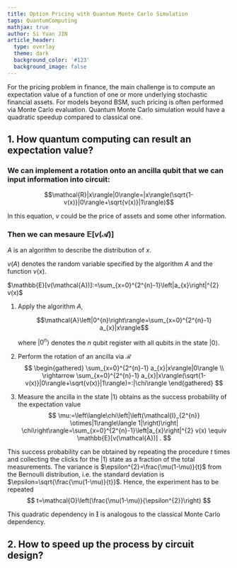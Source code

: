 ```yaml
---
title: Option Pricing with Quantum Monte Carlo Simulation
tags: QuantumComputing
mathjax: true
author: Si Yuan JIN
article_header:
  type: overlay
  theme: dark
  background_color: '#123'
  background_image: false
---
```

For the pricing problem in finance, the main challenge is to compute an expectation value of a function of one or more underlying stochastic financial assets. For models beyond BSM, such pricing is often performed via Monte Carlo evaluation. Quantum Monte Carlo simulation would have a quadratic speedup compared to classical one.

## 1. How quantum computing can result an expectation value?

### We can implement a rotation onto an ancilla qubit that we can input information into circuit:

$$\mathcal{R}|x\rangle|0\rangle=|x\rangle(\sqrt{1-v(x)}|0\rangle+\sqrt{v(x)}|1\rangle)$$

In this equation, $v$ could be the price of assets and some other information.

### Then we can mesaure $\mathbb{E}[v(\mathcal{A})]$
$A$ is an algorithm to describe the distribution of $x$.

$v(A)$ denotes the random variable specified by the algorithm $A$ and the function $v(x)$.

$\mathbb{E}[v(\mathcal{A})]:=\sum_{x=0}^{2^{n}-1}\left|a_{x}\right|^{2} v(x)$


1. Apply the algorithm $A$, 
   
   $$\mathcal{A}\left|0^{n}\right\rangle=\sum_{x=0}^{2^{n}-1} a_{x}|x\rangle$$
   
   where $\left|0^{n}\right\rangle$ denotes the $n$ qubit register with all qubits in the state $|0\rangle$. 
2. Perform the rotation of an ancilla via $\mathcal{R}$
  $$
  \begin{gathered}
  \sum_{x=0}^{2^{n}-1} a_{x}|x\rangle|0\rangle \\
  \rightarrow \sum_{x=0}^{2^{n}-1} a_{x}|x\rangle(\sqrt{1-v(x)}|0\rangle+\sqrt{v(x)}|1\rangle)=:|\chi\rangle
  \end{gathered}
  $$
3. Measure the ancilla in the state $\vert 1 \rangle$ obtains as the success probability of the expectation value
  $$
  \mu:=\left\langle\chi\left|\left(\mathcal{I}_{2^{n}} \otimes|1\rangle\langle 1|\right)\right| \chi\right\rangle=\sum_{x=0}^{2^{n}-1}\left|a_{x}\right|^{2} v(x) \equiv \mathbb{E}[v(\mathcal{A})] .
  $$


<!-- Combining the two operations defines a unitary $\mathcal{F}$ and the resulting state $|\chi\rangle$
$$
\mathcal{F}\left|0^{n+1}\right\rangle:=\mathcal{R}\left(\mathcal{A} \otimes \mathcal{I}_{2}\right)\left|0^{n+1}\right\rangle \equiv|\chi\rangle .
$$ -->

This success probability can be obtained by repeating the procedure $t$ times and collecting the clicks for the |1) state as a fraction of the total measurements. The variance is $\epsilon^{2}=\frac{\mu(1-\mu)}{t}$ from the Bernoulli distribution, i.e. the standard deviation is $\epsilon=\sqrt{\frac{\mu(1-\mu)}{t}}$. Hence, the experiment has to be repeated
$$
t=\mathcal{O}\left(\frac{\mu(1-\mu)}{\epsilon^{2}}\right)
$$

This quadratic dependency in  is analogous to the classical Monte Carlo dependency.

## 2. How to speed up the process by circuit design?